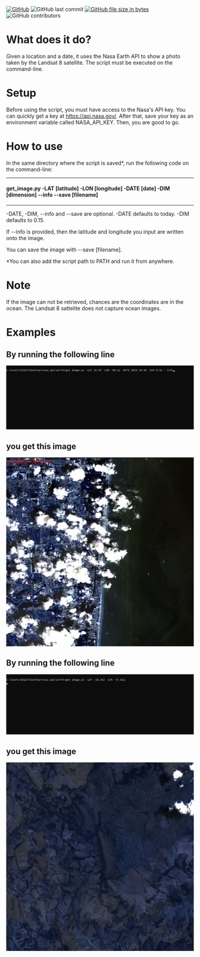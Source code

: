 <a href="https://github.com/v0di/landsat8image/blob/main/LICENSE"><img alt="GitHub" src="https://img.shields.io/github/license/v0di/landsat8image"></a>
![GitHub last commit](https://img.shields.io/github/last-commit/v0di/landsat8image)
<a href="https://github.com/v0di/landsat8image/blob/main/src/get_image.py"><img alt="GitHub file size in bytes" src="https://img.shields.io/github/size/v0di/landsat8image/src/get_image.py"></a>
![GitHub contributors](https://img.shields.io/github/contributors/v0di/landsat8image)
# What does it do?
Given a location and a date, it uses the Nasa Earth API to show a photo taken by the Landsat 8 satellite. The script must be executed on the command-line.

# Setup
Before using the script, you must have access to the Nasa's API key. You can quickly get a key at https://api.nasa.gov/.
After that, save your key as an environment variable called NASA_API_KEY. Then, you are good to go.

# How to use
<p>In the same directory where the script is saved*, run the following code on the command-line:</p>
<hr>
<h4>get_image.py -LAT [latitude] -LON [longitude] -DATE [date] -DIM [dimension] --info --save [filename]</h4>
<hr>
<p>-DATE, -DIM, --info and --save are optional. -DATE defaults to today. -DIM defaults to 0.15.</p>
<p>If --info is provided, then the latitude and longitude you input are written onto the image.</p>
<p>You can save the image with --save [filename].</p>
<p>*You can also add the script path to PATH and run it from anywhere.</p>

# Note
If the image can not be retrieved, chances are the coordinates are in the ocean. The Landsat 8 sattelite does not capture ocean images.

# Examples
<h2>By running the following line</h2>
<img src="examples/example1.jpg">
<div></div>
<h2>you get this image</h2>
<img src="examples/img1.jpg">
<h2>By running the following line</h2>
<img src="examples/example2.jpg">
<div></div>
<h2>you get this image</h2>
<img src="examples/img2.jpg">
